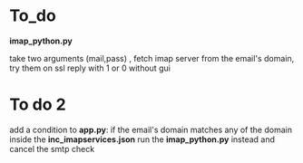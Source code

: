 # To_do 

**imap_python.py**

take two arguments (mail,pass) , fetch  imap server from the email's domain, try them on ssl 
reply with 1 or 0 without gui

# To do 2

add a condition to **app.py**: if the email's domain matches any of the domain inside the **inc_imapservices.json** run the **imap_python.py** instead and cancel the smtp check
